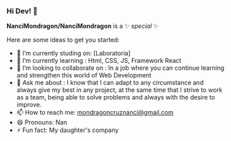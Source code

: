 ### Hi Dev! 👋

**NanciMondragon/NanciMondragon** is a ✨ _special_ ✨ 

Here are some ideas to get you started:

- 🔭 I’m currently studing on: [Laboratoria]
- 🌱 I’m currently learning : Html, CSS, JS, Framework React
- 👯 I’m looking to collaborate on : In a job where you can continue learning and strengthen this world of Web Development
- 💬 Ask me about : I know that I can adapt to any circumstance and always give my best in any project, at the same time that I strive to work as a team, being able to solve problems and always with the desire to improve.
- 📫 How to reach me: mondragoncruznanci@gmail.com
- 😄 Pronouns: Nan
- ⚡ Fun fact: My daughter's company

